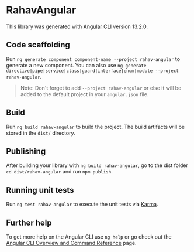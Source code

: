 # RahavAngular

This library was generated with [Angular CLI](https://github.com/angular/angular-cli) version 13.2.0.

## Code scaffolding

Run `ng generate component component-name --project rahav-angular` to generate a new component. You can also use `ng generate directive|pipe|service|class|guard|interface|enum|module --project rahav-angular`.
> Note: Don't forget to add `--project rahav-angular` or else it will be added to the default project in your `angular.json` file. 

## Build

Run `ng build rahav-angular` to build the project. The build artifacts will be stored in the `dist/` directory.

## Publishing

After building your library with `ng build rahav-angular`, go to the dist folder `cd dist/rahav-angular` and run `npm publish`.

## Running unit tests

Run `ng test rahav-angular` to execute the unit tests via [Karma](https://karma-runner.github.io).

## Further help

To get more help on the Angular CLI use `ng help` or go check out the [Angular CLI Overview and Command Reference](https://angular.io/cli) page.
